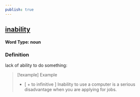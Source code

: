 ```yaml
---
publish: true
---
```

## [inability](https://dictionary.cambridge.org/dictionary/english/inability)

#### Word Type: noun
### Definition
lack of ability to do something:

>[!example] Example
> - [ + to infinitive ] Inability to use a computer is a serious disadvantage when you are applying for jobs.
